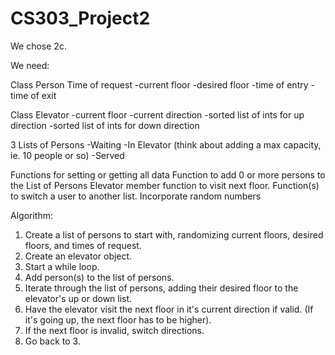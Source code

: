 # CS303_Project2


We chose 2c.

We need:

Class Person
Time of request
-current floor
-desired floor
-time of entry
-time of exit

Class Elevator
-current floor
-current direction
-sorted list of ints for up direction
-sorted list of ints for down direction 

3 Lists of Persons
-Waiting
-In Elevator (think about adding a max capacity, ie. 10 people or so)
-Served

Functions for setting or getting all data
Function to add 0 or more persons to the List of Persons
Elevator member function to visit next floor.
Function(s) to switch a user to another list.
Incorporate random numbers


Algorithm:

1. Create a list of persons to start with, randomizing current floors, desired floors, and times of request.
2. Create an elevator object.
3. Start a while loop.
4. Add person(s) to the list of persons.
5. Iterate through the list of persons, adding their desired floor to the elevator's up or down list.
6. Have the elevator visit the next floor in it's current direction if valid. (If it's going up, the next floor has to be higher).
7. If the next floor is invalid, switch directions.
8. Go back to 3.
